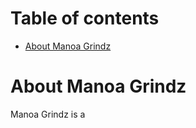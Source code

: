 # Table of contents

* [About Manoa Grindz](#about-Manoa-Grindz)

# About Manoa Grindz

Manoa Grindz is a 
